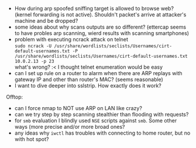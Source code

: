 - How during arp spoofed sniffing target is allowed to browse web? (kernel forwarding is not active). Shouldn't packet's arrive at attacker's machine and be dropped?  
- some ideas about why scans outputs are so different? (ettercap seems to have probles arp scanning, wierd results with scanning smartphones)  
- problem with executing ncrack attack on telnet  
`sudo ncrack -U /usr/share/wordlists/seclists/Usernames/cirt-default-usernames.txt -P /usr/share/wordlists/seclists/Usernames/cirt-default-usernames.txt 10.0.2.13 -p 23`  
what's wrong? :< I thought telnet enumeration would be easy  
- can I set up rule on a router to alarm when there are ARP replays with gateway IP and other than router's MAC? (seems reasonable)  
- I want to dive deeper into sslstrip. How exactly does it work?  


Offtop:
- can I force nmap to NOT use ARP on LAN like crazy?  
- can we try step by step scanning stealthier than flooding with requests?  
- for `smb` evaluation I blindly used `NSE` scripts against `smb`. Some other ways (more precise and/or more broad ones?  
- any ideas why `iwctl` has troubles with connecting to home router, but no with hot spot?  